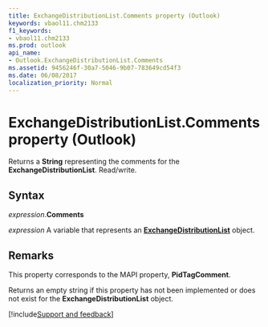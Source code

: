 ```yaml
---
title: ExchangeDistributionList.Comments property (Outlook)
keywords: vbaol11.chm2133
f1_keywords:
- vbaol11.chm2133
ms.prod: outlook
api_name:
- Outlook.ExchangeDistributionList.Comments
ms.assetid: 9456246f-30a7-5046-9b07-783649cd54f3
ms.date: 06/08/2017
localization_priority: Normal
---
```



# ExchangeDistributionList.Comments property (Outlook)

Returns a **String** representing the comments for the **ExchangeDistributionList**. Read/write.


## Syntax

_expression_.**Comments**

_expression_ A variable that represents an **[ExchangeDistributionList](Outlook.ExchangeDistributionList.md)** object.


## Remarks

This property corresponds to the MAPI property, **PidTagComment**.

Returns an empty string if this property has not been implemented or does not exist for the **ExchangeDistributionList** object.




[!include[Support and feedback](~/includes/feedback-boilerplate.md)]